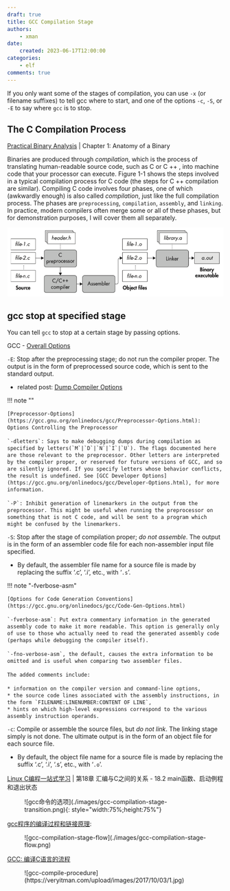 ```yaml
---
draft: true
title: GCC Compilation Stage
authors:
    - xman
date:
    created: 2023-06-17T12:00:00
categories:
    - elf
comments: true
---
```


If you only want some of the stages of compilation, you can use `-x` (or filename suffixes) to tell gcc where to start, and one of the options `-c`, `-S`, or `-E` to say where `gcc` is to stop.

<!-- more -->

## The C Compilation Process

[Practical Binary Analysis](https://www.amazon.com/Practical-Binary-Analysis-Instrumentation-Disassembly/dp/1593279124) | Chapter 1: Anatomy of a Binary

Binaries are produced through *compilation*, which is the process of translating human-readable source code, such as C or C ++ , into machine code that your processor can execute. Figure 1-1 shows the steps involved in a typical compilation process for C code (the steps for C ++ compilation are similar). Compiling C code involves four phases, one of which (awkwardly enough) is also called *compilation*, just like the full compilation process. The phases are `preprocessing`, `compilation`, `assembly`, and `linking`. In practice, modern compilers often merge some or all of these phases, but for demonstration purposes, I will cover them all separately.

![C-compilation-process](./images/C-compilation-process.png)

## gcc stop at specified stage

You can tell `gcc` to stop at a certain stage by passing options.

GCC - [Overall Options](https://gcc.gnu.org/onlinedocs/gcc/Overall-Options.html)

`-E`: Stop after the preprocessing stage; do not run the compiler proper. The output is in the form of preprocessed source code, which is sent to the standard output.

- related post: [Dump Compiler Options](../toolchain/dump-compiler-options.md)

!!! note ""

    [Preprocessor-Options](https://gcc.gnu.org/onlinedocs/gcc/Preprocessor-Options.html): Options Controlling the Preprocessor

    `-dletters`: Says to make debugging dumps during compilation as specified by letters(`M`|`D`|`N`|`I`|`U`). The flags documented here are those relevant to the preprocessor. Other letters are interpreted by the compiler proper, or reserved for future versions of GCC, and so are silently ignored. If you specify letters whose behavior conflicts, the result is undefined. See [GCC Developer Options](https://gcc.gnu.org/onlinedocs/gcc/Developer-Options.html), for more information.

    `-P`: Inhibit generation of linemarkers in the output from the preprocessor. This might be useful when running the preprocessor on something that is not C code, and will be sent to a program which might be confused by the linemarkers.

`-S`: Stop after the stage of compilation proper; *do not assemble*. The output is in the form of an assembler code file for each non-assembler input file specified.

- By default, the assembler file name for a source file is made by replacing the suffix ‘.c’, ‘.i’, etc., with ‘`.s`’.

!!! note "-fverbose-asm"

    [Options for Code Generation Conventions](https://gcc.gnu.org/onlinedocs/gcc/Code-Gen-Options.html)

    `-fverbose-asm`: Put extra commentary information in the generated assembly code to make it more readable. This option is generally only of use to those who actually need to read the generated assembly code (perhaps while debugging the compiler itself).

    `-fno-verbose-asm`, the default, causes the extra information to be omitted and is useful when comparing two assembler files.

    The added comments include:

    * information on the compiler version and command-line options,
    * the source code lines associated with the assembly instructions, in the form `FILENAME:LINENUMBER:CONTENT OF LINE`,
    * hints on which high-level expressions correspond to the various assembly instruction operands.

`-c`: Compile or assemble the source files, but *do not link*. The linking stage simply is not done. The ultimate output is in the form of an object file for each source file.

- By default, the object file name for a source file is made by replacing the suffix ‘.c’, ‘.i’, ‘.s’, etc., with ‘`.o`’.

[Linux C编程一站式学习](https://book.douban.com/subject/4141733/) | 第18章 汇编与C之间的关系 - 18.2 main函数、启动例程和退出状态

<figure markdown="span">
    ![gcc命令的选项](./images/gcc-compilation-stage-transition.png){: style="width:75%;height:75%"}
</figure>

[gcc程序的编译过程和链接原理](https://blog.csdn.net/czg13548930186/article/details/78331692):

<figure markdown="span">
    ![gcc-compilation-stage-flow](./images/gcc-compilation-stage-flow.png)
</figure>

[GCC: 编译C语言的流程](https://veryitman.com/2017/10/03/GCC-%E7%BC%96%E8%AF%91C%E8%AF%AD%E8%A8%80%E7%9A%84%E6%B5%81%E7%A8%8B/)

<figure markdown="span">
    ![gcc-compile-procedure](https://veryitman.com/upload/images/2017/10/03/1.jpg)
</figure>
